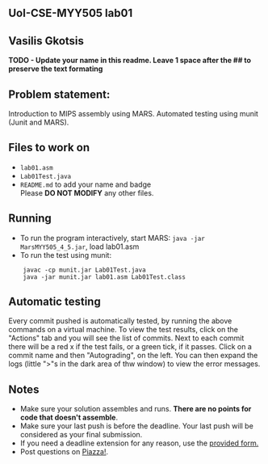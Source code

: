 
## UoI-CSE-MYY505 lab01

## Vasilis Gkotsis

**TODO - Update your name in this readme. Leave 1 space after the ## to preserve the text formating**



## Problem statement:
Introduction to MIPS assembly using MARS.
Automated testing using munit (Junit and MARS).
 
## Files to work on
* `lab01.asm` 
* `Lab01Test.java` 
* `README.md` to add your name and badge<br/>
Please **DO NOT MODIFY** any other files. 
      
## Running 
* To run the program interactively, start MARS: `java -jar MarsMYY505_4_5.jar`, load lab01.asm
* To run the test using munit: <br/>
```
    javac -cp munit.jar Lab01Test.java
    java -jar munit.jar lab01.asm Lab01Test.class
```

## Automatic testing 
Every commit pushed is automatically tested, by running the above commands on a virtual machine.
To view the test results, click on the "Actions" tab and you will see the list of commits.
Next to each commit there will be a red x if the test fails, or a green tick, if it passes. Click on a commit name and then "Autograding", on the left. You can then expand the logs (little ">"s in the dark area of thw window) to view the error messages.


## Notes
* Make sure your solution assembles and runs. **There are no points for code that doesn't assemble**.
* Make sure your last push is before the deadline. Your last push will be considered as your final submission.
* If you need a deadline extension for any reason, use the [provided form.](https://forms.gle/ZoRVSsbghBZAqPM27)
* Post questions on [Piazza!](https://piazza.com/uoi.gr/fall2020/myy505/home).
